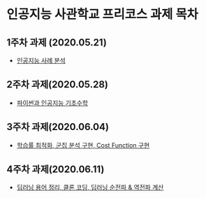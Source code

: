 # 인공지능 사관학교 프리코스 과제 목차

## 1주차 과제 (2020.05.21)

* [인공지능 사례 분석](https://github.com/Sanghun2/AI-project/blob/master/1%EC%A3%BC%EC%B0%A8%EA%B3%BC%EC%A0%9C.ipynb)

## 2주차 과제(2020.05.28)

* [파이썬과 인공지능 기초수학](https://github.com/Sanghun2/AI-project/blob/master/2%EC%A3%BC%EC%B0%A8%EA%B3%BC%EC%A0%9C.ipynb)

## 3주차 과제(2020.06.04)

* [학습률 최적화, 군집 분석 구현, Cost Function 구현](https://github.com/Sanghun2/AI-project/blob/master/3%EC%A3%BC%EC%B0%A8%EA%B3%BC%EC%A0%9C.ipynb)

## 4주차 과제(2020.06.11)

* [딥러닝 용어 정리, 클론 코딩, 딥러닝 순전파 & 역전파 계산](https://github.com/Sanghun2/AI-project/blob/master/4%EC%A3%BC%EC%B0%A8%EA%B3%BC%EC%A0%9C.ipynb)
